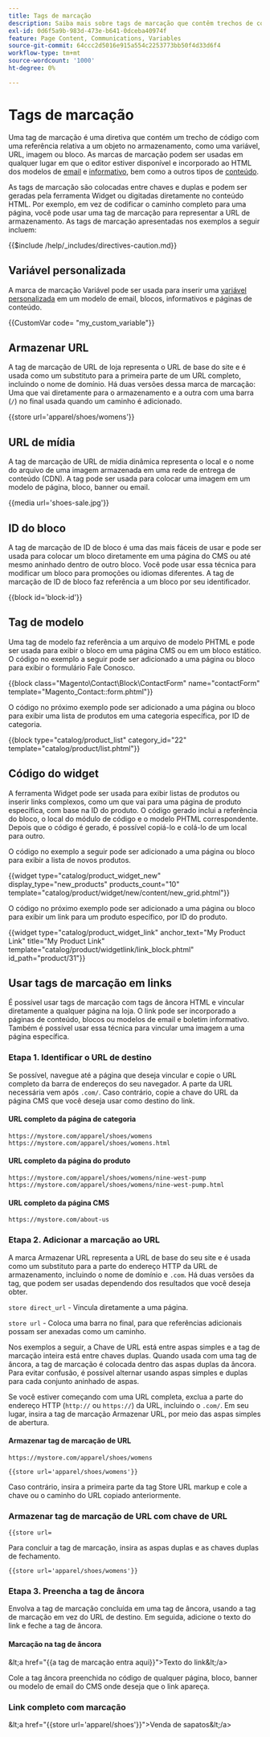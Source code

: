 ```yaml
---
title: Tags de marcação
description: Saiba mais sobre tags de marcação que contêm trechos de código para fazer referência a um objeto em seu armazenamento.
exl-id: 0d6f5a9b-983d-473e-b641-0dceba40974f
feature: Page Content, Communications, Variables
source-git-commit: 64ccc2d5016e915a554c2253773bb50f4d33d6f4
workflow-type: tm+mt
source-wordcount: '1000'
ht-degree: 0%

---
```


# Tags de marcação

Uma tag de marcação é uma diretiva que contém um trecho de código com uma referência relativa a um objeto no armazenamento, como uma variável, URL, imagem ou bloco. As marcas de marcação podem ser usadas em qualquer lugar em que o editor estiver disponível e incorporado ao HTML dos modelos de [email](email-templates.md) e [informativo](../merchandising-promotions/newsletter-template.md), bem como a outros tipos de [conteúdo](../content-design/introduction.md#content).

As tags de marcação são colocadas entre chaves e duplas e podem ser geradas pela ferramenta Widget ou digitadas diretamente no conteúdo HTML. Por exemplo, em vez de codificar o caminho completo para uma página, você pode usar uma tag de marcação para representar a URL de armazenamento. As tags de marcação apresentadas nos exemplos a seguir incluem:

{{$include /help/_includes/directives-caution.md}}

## Variável personalizada

A marca de marcação Variável pode ser usada para inserir uma [variável personalizada](variables-custom.md) em um modelo de email, blocos, informativos e páginas de conteúdo.

\{\{CustomVar code= &quot;my_custom_variable&quot;}}

## Armazenar URL

A tag de marcação de URL de loja representa o URL de base do site e é usada como um substituto para a primeira parte de um URL completo, incluindo o nome de domínio. Há duas versões dessa marca de marcação: Uma que vai diretamente para o armazenamento e a outra com uma barra (`/`) no final usada quando um caminho é adicionado.

\{\{store url=&#39;apparel/shoes/womens&#39;}}

## URL de mídia

A tag de marcação de URL de mídia dinâmica representa o local e o nome do arquivo de uma imagem armazenada em uma rede de entrega de conteúdo (CDN). A tag pode ser usada para colocar uma imagem em um modelo de página, bloco, banner ou email.

\{\{media url=&#39;shoes-sale.jpg&#39;}}

## ID do bloco

A tag de marcação de ID de bloco é uma das mais fáceis de usar e pode ser usada para colocar um bloco diretamente em uma página do CMS ou até mesmo aninhado dentro de outro bloco. Você pode usar essa técnica para modificar um bloco para promoções ou idiomas diferentes. A tag de marcação de ID de bloco faz referência a um bloco por seu identificador.

\{\{block id=&#39;block-id&#39;}}

## Tag de modelo

Uma tag de modelo faz referência a um arquivo de modelo PHTML e pode ser usada para exibir o bloco em uma página CMS ou em um bloco estático. O código no exemplo a seguir pode ser adicionado a uma página ou bloco para exibir o formulário Fale Conosco.

\{\{block class=&quot;Magento\Contact\Block\ContactForm&quot; name=&quot;contactForm&quot; template=&quot;Magento_Contact::form.phtml&quot;}}

O código no próximo exemplo pode ser adicionado a uma página ou bloco para exibir uma lista de produtos em uma categoria específica, por ID de categoria.

\{\{block type=&quot;catalog/product_list&quot; category_id=&quot;22&quot; template=&quot;catalog/product/list.phtml&quot;}}

## Código do widget

A ferramenta Widget pode ser usada para exibir listas de produtos ou inserir links complexos, como um que vai para uma página de produto específica, com base na ID do produto. O código gerado inclui a referência do bloco, o local do módulo de código e o modelo PHTML correspondente. Depois que o código é gerado, é possível copiá-lo e colá-lo de um local para outro.

O código no exemplo a seguir pode ser adicionado a uma página ou bloco para exibir a lista de novos produtos.

\{\{widget type=&quot;catalog/product_widget_new&quot; display_type=&quot;new_products&quot; products_count=&quot;10&quot; template=&quot;catalog/product/widget/new/content/new_grid.phtml&quot;}}

O código no próximo exemplo pode ser adicionado a uma página ou bloco para exibir um link para um produto específico, por ID do produto.

\{\{widget type=&quot;catalog/product_widget_link&quot; anchor_text=&quot;My Product Link&quot; title=&quot;My Product Link&quot; template=&quot;catalog/product/widgetlink/link_block.phtml&quot; id_path=&quot;product/31&quot;}}

## Usar tags de marcação em links

É possível usar tags de marcação com tags de âncora HTML e vincular diretamente a qualquer página na loja. O link pode ser incorporado a páginas de conteúdo, blocos ou modelos de email e boletim informativo. Também é possível usar essa técnica para vincular uma imagem a uma página específica.

### Etapa 1. Identificar o URL de destino

Se possível, navegue até a página que deseja vincular e copie o URL completo da barra de endereços do seu navegador. A parte da URL necessária vem após `.com/`. Caso contrário, copie a chave do URL da página CMS que você deseja usar como destino do link.

#### URL completo da página de categoria

`https://mystore.com/apparel/shoes/womens`
`https://mystore.com/apparel/shoes/womens.html`

#### URL completo da página do produto

`https://mystore.com/apparel/shoes/womens/nine-west-pump`
`https://mystore.com/apparel/shoes/womens/nine-west-pump.html`

#### URL completo da página CMS

`https://mystore.com/about-us`

### Etapa 2. Adicionar a marcação ao URL

A marca Armazenar URL representa a URL de base do seu site e é usada como um substituto para a parte do endereço HTTP da URL de armazenamento, incluindo o nome de domínio e `.com`. Há duas versões da tag, que podem ser usadas dependendo dos resultados que você deseja obter.

`store direct_url` - Vincula diretamente a uma página.

`store url` - Coloca uma barra no final, para que referências adicionais possam ser anexadas como um caminho.

Nos exemplos a seguir, a Chave de URL está entre aspas simples e a tag de marcação inteira está entre chaves duplas. Quando usada com uma tag de âncora, a tag de marcação é colocada dentro das aspas duplas da âncora. Para evitar confusão, é possível alternar usando aspas simples e duplas para cada conjunto aninhado de aspas.

Se você estiver começando com uma URL completa, exclua a parte do endereço HTTP (`http://` ou `https://`) da URL, incluindo o `.com/`. Em seu lugar, insira a tag de marcação Armazenar URL, por meio das aspas simples de abertura.

#### Armazenar tag de marcação de URL

`https://mystore.com/apparel/shoes/womens`

`{{store url='apparel/shoes/womens'}}`

Caso contrário, insira a primeira parte da tag Store URL markup e cole a chave ou o caminho do URL copiado anteriormente.

### Armazenar tag de marcação de URL com chave de URL

`{{store url=`

Para concluir a tag de marcação, insira as aspas duplas e as chaves duplas de fechamento.

`{{store url='apparel/shoes/womens'}}`

### Etapa 3. Preencha a tag de âncora

Envolva a tag de marcação concluída em uma tag de âncora, usando a tag de marcação em vez do URL de destino. Em seguida, adicione o texto do link e feche a tag de âncora.

#### Marcação na tag de âncora

\&lt;a href=&quot;\{\{a tag de marcação entra aqui}}&quot;>Texto do link\&lt;/a>

Cole a tag âncora preenchida no código de qualquer página, bloco, banner ou modelo de email do CMS onde deseja que o link apareça.

### Link completo com marcação

\&lt;a href=&quot;\{\{store url=&#39;apparel/shoes&#39;}}&quot;>Venda de sapatos\&lt;/a>
